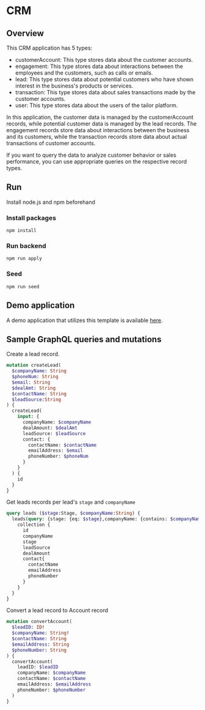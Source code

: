 # CRM

## Overview
This CRM application has 5 types:

- customerAccount: This type stores data about the customer accounts.
- engagement: This type stores data about interactions between the employees and the customers, such as calls or emails.
- lead: This type stores data about potential customers who have shown interest in the business's products or services.
- transaction: This type stores data about sales transactions made by the customer accounts.
- user: This type stores data about the users of the tailor platform.

In this application, the customer data is managed by the customerAccount records, while potential customer data is managed by the lead records.
The engagement records store data about interactions between the business and its customers, while the transaction records store data about actual transactions of customer accounts.

If you want to query the data to analyze customer behavior or sales performance, you can use appropriate queries on the respective record types.

## Run

Install node.js and npm beforehand

### Install packages

```
npm install
```

### Run backend

```
npm run apply
```

### Seed

```
npm run seed
```

## Demo application

A demo application that utilizes this template is available [here](https://tailorinc.retool.com/embedded/public/ea42df32-d6f6-45c5-84c8-cac994586440).

## Sample GraphQL queries and mutations

Create a lead record.
```graphql
mutation createLead(
  $companyName: String
  $phoneNum: String
  $email: String
  $dealAmt: String
  $contactName: String
  $leadSource:String
) {
  createLead(
    input: {
      companyName: $companyName
      dealAmount: $dealAmt
      leadSource: $leadSource
      contact: {
        contactName: $contactName
        emailAddress: $email
        phoneNumber: $phoneNum
      }
    }
  ) {
    id
  }
}
```

Get leads records per lead's `stage` and `companyName`
```graphql
query leads ($stage:Stage, $companyName:String) {
  leads(query: {stage: {eq: $stage},companyName: {contains: $companyName} } ) {
    collection {
      id
      companyName
      stage
      leadSource
      dealAmount
      contact{
        contactName
        emailAddress
        phoneNumber
      }
    }
  }
}
```

Convert a lead record to Account record
```graphql
mutation convertAccount(
  $leadID: ID!
  $companyName: String!
  $contactName: String
  $emailAddress: String
  $phoneNumber: String
) {
  convertAccount(
    leadID: $leadID
    companyName: $companyName
    contactName: $contactName
    emailAddress: $emailAddress
    phoneNumber: $phoneNumber
  )
}
```
